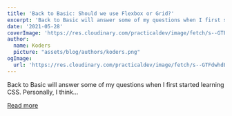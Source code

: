 ```yaml
---
title: 'Back to Basic: Should we use Flexbox or Grid?'
excerpt: 'Back to Basic will answer some of my questions when I first started learning CSS. Personally, I think...'
date: '2021-05-28'
coverImage: 'https://res.cloudinary.com/practicaldev/image/fetch/s--GTFdwhdE--/c_imagga_scale,f_auto,fl_progressive,h_420,q_auto,w_1000/https://dev-to-uploads.s3.amazonaws.com/uploads/articles/fxjv2l3ffeeymozpf93j.png'
author:
  name: Koders
  picture: "assets/blog/authors/koders.png"
ogImage:
  url: 'https://res.cloudinary.com/practicaldev/image/fetch/s--GTFdwhdE--/c_imagga_scale,f_auto,fl_progressive,h_420,q_auto,w_1000/https://dev-to-uploads.s3.amazonaws.com/uploads/articles/fxjv2l3ffeeymozpf93j.png'
---
```


Back to Basic will answer some of my questions when I first started learning CSS. Personally, I think...

[Read more](https://dev.to/theodorusclarence/back-to-basic-should-we-use-flexbox-or-grid-1h9i)
